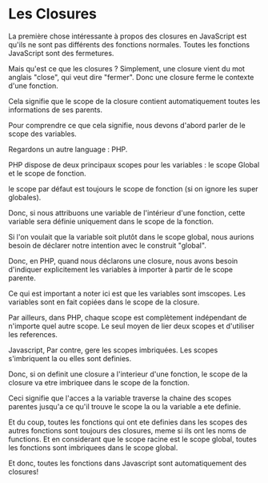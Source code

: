 Les Closures
============

La première chose intéressante à propos des closures en JavaScript est qu'ils ne sont pas différents des fonctions normales.
Toutes les fonctions JavaScript sont des fermetures.

Mais qu'est ce que les closures ?
Simplement, une closure vient du mot anglais "close", qui veut dire "fermer". Donc une closure ferme le contexte d'une fonction.

Cela signifie que le scope de la closure contient automatiquement toutes les informations de ses parents.

Pour comprendre ce que cela signifie, nous devons d'abord parler de le scope des variables.

Regardons un autre language : PHP.

PHP dispose de deux principaux scopes pour les variables : le scope Global et le scope de fonction.

le scope par défaut est toujours le scope de fonction (si on ignore les super globales).

Donc, si nous attribuons une variable de l'intérieur d'une fonction, cette variable sera définie uniquement dans le scope de la fonction.

Si l'on voulait que la variable soit plutôt dans le scope global, nous aurions besoin de déclarer notre intention avec le construit "global".

Donc, en PHP, quand nous déclarons une closure, nous avons besoin d'indiquer explicitement les variables à importer à partir de le scope parente.

Ce qui est important a noter ici est que les variables sont imscopes. Les variables sont en fait copiées dans le scope de la closure.

Par ailleurs, dans PHP, chaque scope est complètement indépendant de n'importe quel autre scope. Le seul moyen de lier deux scopes et d'utiliser les references.

Javascript, Par contre, gere les scopes imbriquées. 
Les scopes s'imbriquent la ou elles sont definies.


Donc, si on definit une closure a l'interieur d'une fonction, le scope de la closure va etre imbriquee dans le scope de la fonction.

Ceci signifie que l'acces a  la variable traverse la chaine des scopes parentes jusqu'a ce qu'il trouve le scope la ou la variable a ete definie.

Et du coup, toutes les fonctions qui ont ete definies dans les scopes des autres fonctions sont toujours des closures, meme si ils ont les noms de functions.
Et en considerant que le scope racine est le scope global, toutes les fonctions sont imbriquees dans le scope global.

Et donc, toutes les fonctions dans Javascript sont automatiquement des closures!

